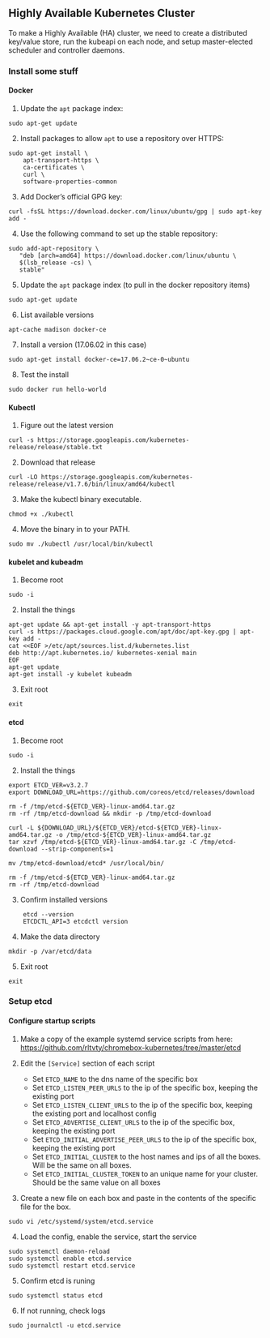 ## Highly Available Kubernetes Cluster

To make a Highly Available (HA) cluster, we need to create a distributed key/value store, run the kubeapi on each node, 
and setup master-elected scheduler and controller daemons.

### Install some stuff

#### Docker

1. Update the `apt` package index:
```
sudo apt-get update
```
2. Install packages to allow `apt` to use a repository over HTTPS:
```
sudo apt-get install \
    apt-transport-https \
    ca-certificates \
    curl \
    software-properties-common
```
3. Add Docker’s official GPG key:
```
curl -fsSL https://download.docker.com/linux/ubuntu/gpg | sudo apt-key add -
```
4. Use the following command to set up the stable repository:
```
sudo add-apt-repository \
   "deb [arch=amd64] https://download.docker.com/linux/ubuntu \
   $(lsb_release -cs) \
   stable"
```
5. Update the `apt` package index (to pull in the docker repository items)
```
sudo apt-get update
```
6. List available versions
```
apt-cache madison docker-ce
```
7. Install a version (17.06.02 in this case)
```
sudo apt-get install docker-ce=17.06.2~ce-0~ubuntu
```
8. Test the install
```
sudo docker run hello-world
```

#### Kubectl

1. Figure out the latest version
```
curl -s https://storage.googleapis.com/kubernetes-release/release/stable.txt
```
2. Download that release
```
curl -LO https://storage.googleapis.com/kubernetes-release/release/v1.7.6/bin/linux/amd64/kubectl
```
3. Make the kubectl binary executable.
```
chmod +x ./kubectl
```
4. Move the binary in to your PATH.
```
sudo mv ./kubectl /usr/local/bin/kubectl
```

#### kubelet and kubeadm
1. Become root
```
sudo -i
```
2. Install the things
```
apt-get update && apt-get install -y apt-transport-https
curl -s https://packages.cloud.google.com/apt/doc/apt-key.gpg | apt-key add -
cat <<EOF >/etc/apt/sources.list.d/kubernetes.list
deb http://apt.kubernetes.io/ kubernetes-xenial main
EOF
apt-get update
apt-get install -y kubelet kubeadm
```

3. Exit root
```
exit
```

#### etcd
1. Become root
```
sudo -i
```
2. Install the things
```
export ETCD_VER=v3.2.7
export DOWNLOAD_URL=https://github.com/coreos/etcd/releases/download

rm -f /tmp/etcd-${ETCD_VER}-linux-amd64.tar.gz
rm -rf /tmp/etcd-download && mkdir -p /tmp/etcd-download

curl -L ${DOWNLOAD_URL}/${ETCD_VER}/etcd-${ETCD_VER}-linux-amd64.tar.gz -o /tmp/etcd-${ETCD_VER}-linux-amd64.tar.gz
tar xzvf /tmp/etcd-${ETCD_VER}-linux-amd64.tar.gz -C /tmp/etcd-download --strip-components=1

mv /tmp/etcd-download/etcd* /usr/local/bin/

rm -f /tmp/etcd-${ETCD_VER}-linux-amd64.tar.gz
rm -rf /tmp/etcd-download
```
3. Confirm installed versions
```
    etcd --version
    ETCDCTL_API=3 etcdctl version
```
4. Make the data directory
```
mkdir -p /var/etcd/data
```
5. Exit root
```
exit
```

### Setup etcd

#### Configure startup scripts

1. Make a copy of the example systemd service scripts from here: https://github.com/rltvty/chromebox-kubernetes/tree/master/etcd


2. Edit the `[Service]` section of each script
   * Set `ETCD_NAME` to the dns name of the specific box
   * Set `ETCD_LISTEN_PEER_URLS` to the ip of the specific box, keeping the existing port 
   * Set `ETCD_LISTEN_CLIENT_URLS` to the ip of the specific box, keeping the existing port and localhost config
   * Set `ETCD_ADVERTISE_CLIENT_URLS` to the ip of the specific box, keeping the existing port 
   * Set `ETCD_INITIAL_ADVERTISE_PEER_URLS` to the ip of the specific box, keeping the existing port
   * Set `ETCD_INITIAL_CLUSTER` to the host names and ips of all the boxes.  Will be the same on all boxes.
   * Set `ETCD_INITIAL_CLUSTER_TOKEN` to an unique name for your cluster.  Should be the same value on all boxes
3. Create a new file on each box and paste in the contents of the specific file for the box.
```
sudo vi /etc/systemd/system/etcd.service
```
4. Load the config, enable the service, start the service
```
sudo systemctl daemon-reload
sudo systemctl enable etcd.service
sudo systemctl restart etcd.service
```
5. Confirm etcd is runing
```
sudo systemctl status etcd
```
6. If not running, check logs
```
sudo journalctl -u etcd.service
```

